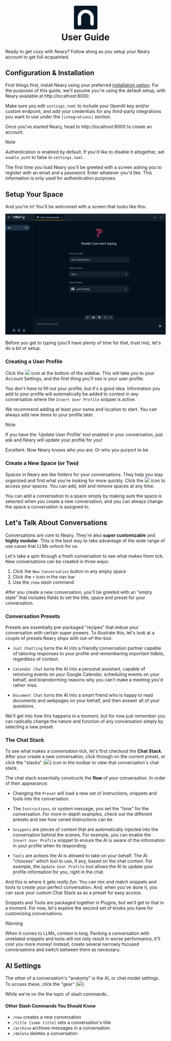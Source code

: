 <h1 align="center">
  <br>
  <img src="images/neary-icon.png" width="75">
  <br>
  User Guide
  <br>
</h1>

Ready to get cozy with Neary? Follow along as you setup your Neary account to get full acquainted.

## Configuration & Installation

First things first, install Neary using your preferred [installation option](../README.md#installation). For the purposes of this guide, we'll assume you're using the default setup, with Neary available at http://localhost:8000.

Make sure you edit `settings.toml` to include your OpenAI key and/or custom endpoint, and add your credentials for any third-party integrations you want to use under the `[integrations]` section.

Once you've started Neary, head to http://localhost:8000 to create an account.

> [!NOTE]
> Authentication is enabled by default. If you'd like to disable it altogether, set `enable_auth` to false in `settings.toml`.

The first time you load Neary you'll be greeted with a screen asking you to register with an email and a password. Enter whatever you'd like. This information is only used for authentication purposes.

## Setup Your Space

And you're in! You'll be welcomed with a screen that looks like this:

![A fresh install](./images/empty-state.png)

Before you get to typing (you'll have plenty of time for that, trust me), let's do a bit of setup.

### Creating a User Profile

Click the <img src="https://api.iconify.design/heroicons/user-solid.svg"> icon at the bottom of the sidebar. This will take you to your Account Settings, and the first thing you'll see is your user profile.

You don't *have* to fill out your profile, but it's a good idea. Information you add to your profile will automatically be added to context in any conversation where the `Insert User Profile` snippet is active.

We recommend adding at least your name and location to start. You can always add new items to your profile later.

> [!NOTE]
> If you have the 'Update User Profile' tool enabled in your conversation, just ask and Neary will update your profile for you!

Excellent. Now Neary knows who you are. Or who you purport to be.

### Create a New Space (or Two)

Spaces in Neary are like folders for your conversations. They help you stay organized and find what you're looking for more quickly. Click the <img src="https://api.iconify.design/heroicons/squares-2x2-solid.svg"> icon to access your spaces. You can add, edit and remove spaces at any time.

You can add a conversation to a space simply by making sure the space is selected when you create a new conversation, and you can always change the space a conversation is assigned to.

## Let's Talk About Conversations

Conversations are core to Neary. They're also **super customizable** and **highly modular**. This is the best way to take advantage of the wide range of use cases that LLMs unlock for us.

Let's take a spin through a fresh conversation to see what makes them tick. New conversations can be created in three ways:

1. Click the `New Conversation` button in any empty space
2. Click the `+` icon in the nav bar
3. Use the `/new` slash command

After you create a new conversation, you'll be greeted with an "empty state" that includes fields to set the title, space and preset for your conversation.

### Conversation Presets

Presets are essentially pre-packaged "recipes" that imbue your conversation with certain super powers. To illustrate this, let's look at a couple of presets Neary ships with out-of-the-box:

- `Just Chatting` turns the AI into a friendly conversation partner capable of tailoring responses to your profile and remembering important tidbits, regardless of context.

- `Calendar Chat` turns the AI into a personal assistant, capable of retreiving events on your Google Calendar, scheduling events on your behalf, and brainstorming reasons why you can't make a meeting you'd rather miss.

- `Document Chat` turns the AI into a smart friend who is happy to read documents and webpages on your behalf, and then answer all of your questions.

We'll get into *how* this happens in a moment, but for now just remember you can radically change the nature and function of any conversation simply by selecting a new preset.

### The Chat Stack

To see what makes a conversation tick, let's first checkout the **Chat Stack**. After your create a new conversation, click through on the current preset, or click the "stacks" (<img src="https://api.iconify.design/heroicons/square-3-stack-3d-20-solid.svg">)  icon in the toolbar to view that conversation's chat stack.

The chat stack essentially constructs the **flow** of your conversation. In order of their appearance:

- Changing the `Preset` will load a new set of instructions, snippets and tools into the conversation.

- The `Instructions`, or system message, you set the "tone" for the conversation. For more in-depth examples, check out the different presets and see how varied instructions can be.

- `Snippets` are pieces of context that are automatically injected into the conversation behind the scenes. For example, you can enable the `Insert User Profile` snippet to ensure the AI is aware of the information in your profile when its responding.

- `Tools` are actions the AI is allowed to take on your behalf. The AI "chooses" which tool to use, if any, based on the chat context. For example, the `Update User Profile` tool allows the AI to update your profile information for you, right in the chat.

And this is where it gets *really fun*. You can mix and match snippets and tools to create your perfect conversation. And, when you've done it, you can save your custom Chat Stack as as a preset for easy access.

Snippets and Tools are packaged together in Plugins, but we'll get to that in a moment. For now, let's explore the second set of knobs you have for customizing conversations.

> [!WARNING]
> When it comes to LLMs, context is king. Packing a conversation with unrelated snippets and tools will not only result in worse performance, it'll cost you more money! Instead, create several narrowly focused conversations and switch between them as necessary.

## AI Settings

The other of a conversation's "anatomy" is the AI, or chat model settings. To access these, click the "gear" (<img src="https://api.iconify.design/heroicons/square-3-stack-3d-20-solid.svg">)


While we're on the the topic of slash commands..

#### Other Slash Commands You Should Know

- `/new` creates a new conversation
- `/title [some title]` sets a conversation's title
- `/archive` archives messages in a conversation
- `/delete` deletes a conversation